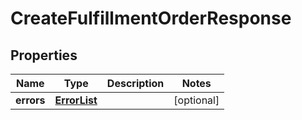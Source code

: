 # CreateFulfillmentOrderResponse

## Properties
Name | Type | Description | Notes
------------ | ------------- | ------------- | -------------
**errors** | [**ErrorList**](ErrorList.md) |  |  [optional]
